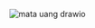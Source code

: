![mata uang drawio](https://github.com/Azrieladiputra/readme.md/assets/144753236/69a07391-32bc-411f-a69a-6ca9554bba1c)









 


   


    
    


   


    
    
